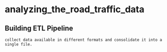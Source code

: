 # analyzing_the_road_traffic_data
## Building ETL Pipeline
    collect data available in different formats and consolidate it into a single file.
